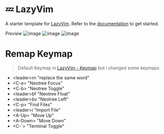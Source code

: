 # 💤 LazyVim

A starter template for [LazyVim](https://github.com/LazyVim/LazyVim).
Refer to the [documentation](https://lazyvim.github.io/installation) to get started.

*Preview*
![image](https://github.com/Fikrianamm/nvim/assets/106758350/87a73814-22c7-4629-94e8-7cfb8a8bb39c)
![image](https://github.com/Fikrianamm/nvim/assets/106758350/2b0e34f1-9f6c-43c4-87e8-93d75d9416dd)
![image](https://github.com/Fikrianamm/nvim/assets/106758350/8dc00ed4-4d84-42fd-ad72-af7db0178039)

# Remap Keymap
> Default Keymap in [LazyVim - Keymap](https://www.lazyvim.org/keymaps) but i changed some keymaps
- \<leader\>rn "replace the same word"
- \<C-e\> "Neotree Focus"
- \<C-b\> "Neotree Toggle"
- \<leader\>bf "Neotree Float"
- \<leader\>bv "Neotree Left"
- \<C-p\> "Find Files"
- \<leader\>i "Import File"
- \<A-Up\> "Move Up"
- \<A-Down\> "Move Down"
- \<C-`\> "Terminal Toggle"
